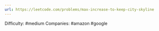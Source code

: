 ```yaml
---
url: https://leetcode.com/problems/max-increase-to-keep-city-skyline
---
```


Difficulty: #medium
Companies: #amazon #google